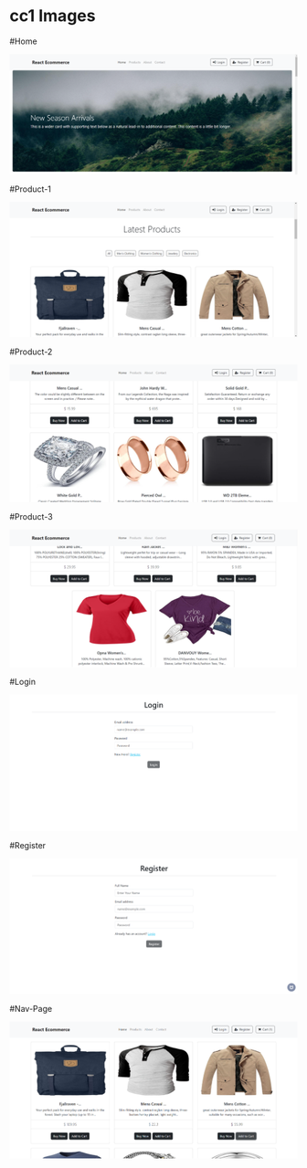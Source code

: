 # cc1 Images

#Home

<img src="https://github.com/Srinivasan-Ravi/React_IRC/blob/main/cc1Images/Screenshot%202023-12-13%20152124.png">

#Product-1

<img src="https://github.com/Srinivasan-Ravi/React_IRC/blob/main/cc1Images/Screenshot%202023-12-13%20152138.png">

#Product-2

<img src="https://github.com/Srinivasan-Ravi/React_IRC/blob/main/cc1Images/Screenshot%202023-12-13%20152214.png">

#Product-3

<img src="https://github.com/Srinivasan-Ravi/React_IRC/blob/main/cc1Images/Screenshot%202023-12-13%20152223.png">

#Login 

<img src="https://github.com/Srinivasan-Ravi/React_IRC/blob/main/cc1Images/Screenshot%202023-12-13%20152231.png">

#Register

<img src="https://github.com/Srinivasan-Ravi/React_IRC/blob/main/cc1Images/Screenshot%202023-12-13%20152243.png">

#Nav-Page

<img src="https://github.com/Srinivasan-Ravi/React_IRC/blob/main/cc1Images/Screenshot%202023-12-13%20152301.png">
